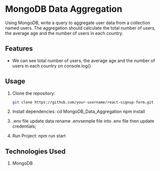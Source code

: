 #   MongoDB Data Aggregation


Using MongoDB, write a query to aggregate user data from a collection named users. The aggregation should calculate the total number of users, the average age  and the number of users in each country.

## Features

- We can see total number of users, the average age  and the number of users in each country on console.log()

## Usage

1. Clone the repository:

   ```bash
   git clone https://github.com/your-username/react-signup-form.git


2. Install dependencies:
 cd MongoDB_Data_Aggregation
 npm install

3. .env file update data
rename .envsemple file into .env file then update credentials;

3. Run Project:
 npm run start



## Technologies Used
1. MongoDB
